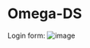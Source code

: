 # Omega-DS

Login form:
![image](https://user-images.githubusercontent.com/47927878/228658133-c9dae97f-5293-4d4a-ac79-d809930af77d.png)
